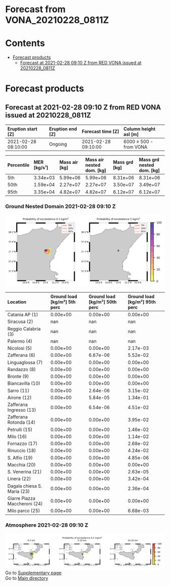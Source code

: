 
Forecast from VONA_20210228_0811Z
=================================

Contents
========

* [Forecast products](#forecast-products)
	* [Forecast at 2021-02-28 09:10 Z from RED VONA issued at 20210228_0811Z](#forecast-at-2021-02-28-0910-z-from-red-vona-issued-at-20210228_0811z)

# Forecast products

## Forecast at 2021-02-28 09:10 Z from RED VONA issued at 20210228_0811Z
  

|Eruption start [Z]|Eruption end [Z]|Forecast time [Z]|Column height asl [m]|
| :--- | :--- | :--- | :--- |
|2021-02-28 08:10:00|Ongoing|2021-02-28 09:10:00|6000 ± 500 - from VONA|
  
  

|Percentile|MER [kg/s¹]|Mass air [kg]|Mass air nested dom. [kg]|Mass grd [kg]|Mass grd nested dom. [kg]|
| :--- | :--- | :--- | :--- | :--- | :--- |
|5th|3.34e+03|5.99e+06|5.99e+06|8.31e+06|8.31e+06|
|50th|1.59e+04|2.27e+07|2.27e+07|3.50e+07|3.49e+07|
|95th|3.35e+04|4.82e+07|4.82e+07|6.12e+07|6.12e+07|
  

### Ground Nested Domain 2021-02-28 09:10 Z
  
![](./figures/probability_grd_2021_02_28_0910_grid_1_1.png)  
  
  
  
  
  
  
  
  
  
  
  
  
  
  
  
  
  
  
  
  
  
  
  
  

|Location|Ground load [kg/m²] 5th perc|Ground load [kg/m²] 50th perc|Ground load [kg/m²] 95th perc|
| :--- | :--- | :--- | :--- |
|Catania AP (1)|0.00e+00|0.00e+00|0.00e+00|
|Siracusa (2)|nan|nan|nan|
|Reggio Calabria (3)|nan|nan|nan|
|Palermo (4)|nan|nan|nan|
|Nicolosi (5)|0.00e+00|0.00e+00|2.17e-03|
|Zafferana (6)|0.00e+00|6.67e-06|5.52e-02|
|Linguaglossa (7)|0.00e+00|0.00e+00|0.00e+00|
|Randazzo (8)|0.00e+00|0.00e+00|0.00e+00|
|Bronte (9)|0.00e+00|0.00e+00|0.00e+00|
|Biancavilla (10)|0.00e+00|0.00e+00|0.00e+00|
|Sarro (11)|0.00e+00|2.64e-06|3.15e-02|
|Airone (12)|0.00e+00|5.84e-05|1.34e-01|
|Zafferana Ingresso (13)|0.00e+00|6.54e-06|4.51e-02|
|Zafferana Rotonda (14)|0.00e+00|0.00e+00|3.95e-02|
|Petrulli (15)|0.00e+00|0.00e+00|1.46e-02|
|Milo (16)|0.00e+00|0.00e+00|1.14e-02|
|Fornazzo (17)|0.00e+00|0.00e+00|2.68e-02|
|Rinuccio (18)|0.00e+00|0.00e+00|4.24e-02|
|S. Alfio (19)|0.00e+00|0.00e+00|4.85e-06|
|Macchia (20)|0.00e+00|0.00e+00|0.00e+00|
|S. Venerina (21)|0.00e+00|0.00e+00|2.63e-05|
|Linera (22)|0.00e+00|0.00e+00|3.42e-04|
|Dagala chiesa S. Maria (23)|0.00e+00|0.00e+00|2.36e-04|
|Giarre Piazza Maccheroni (24)|0.00e+00|0.00e+00|0.00e+00|
|Milo parco (25)|0.00e+00|0.00e+00|6.68e-03|
  

### Atmosphere 2021-02-28 09:10 Z
  
![](./figures/probability_air_2021_02_28_0910_grid_2_conclev_1_1.png)  
Go to [Supplementary page](Supplementary_page.md)  
Go to [Main directory](https://github.com/federicapardini/Real_time_ash_forecast)